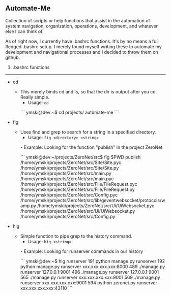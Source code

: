 Automate-Me
------------

Collection of scripts or help functions that assist in the automation of system navigation, organization, operations, development, and whatever else I can think of.

As of right now, I currently have .bashrc functions. It's by no means a full fledged .bashrc setup. I merely found myself writing these to automate my development and navigational processes and I decided to throw them on github.

1) .bashrc functions
-----

- cd
  - This merely binds cd and ls, so that the dir is output after you cd. Really simple.
    - Usage: ``` cd ```
    <p></p>
    ```
      ymski@dev:~$ cd projects/
      automate-me
    ```
  
- fig
  - Uses find and grep to search for a string in a specified directory.
    - Usage: ``` fig <directory> <string> ```
    <p></p>
    - Example: Looking for the function "publish" in the project ZeroNet
    <p></p>
    ```
      ymski@dev:~/projects/ZeroNet/src$ fig $PWD publish
      /home/ymski/projects/ZeroNet/src/Site/Site.pyc
      /home/ymski/projects/ZeroNet/src/Site/Site.py
      /home/ymski/projects/ZeroNet/src/main.py
      /home/ymski/projects/ZeroNet/src/main.pyc
      /home/ymski/projects/ZeroNet/src/File/FileRequest.pyc
      /home/ymski/projects/ZeroNet/src/File/FileRequest.py
      /home/ymski/projects/ZeroNet/src/Config.pyc
      /home/ymski/projects/ZeroNet/src/lib/geventwebsocket/protocols/wamp.py
      /home/ymski/projects/ZeroNet/src/Ui/UiWebsocket.pyc
      /home/ymski/projects/ZeroNet/src/Ui/UiWebsocket.py
      /home/ymski/projects/ZeroNet/src/Config.py
    ```
  
- hig
  - Simple function to pipe grep to the history command.
    - Usage: ``` hig <string> ```
    <p></p>
    - Example: Looking for runserver commands in our history
    <p></p>
    ```
      ymski@dev:~$ hig runserver
      191  python manage.py runserver
      192  python manage.py runserver xxx.xxx.xxx.xxx:8000
      489  ./manage.py runserver 127.0.0.1:9001
      496  ./manage.py runserver 127.0.0.1:9001
      565  ./manage.py runserver xxx.xxx.xxx.xxx:9001
      569  ./manage.py runserver xxx.xxx.xxx.xxx:9001
      594  python zeronet.py runserver xxx.xxx.xxx.xxx:43110
    ```
